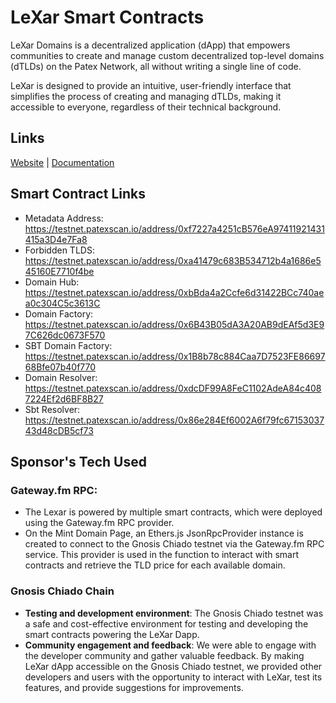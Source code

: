 # LeXar Smart Contracts

LeXar Domains is a decentralized application (dApp) that empowers communities to create and manage custom decentralized top-level domains (dTLDs) on the Patex Network, all without writing a single line of code.

LeXar is designed to provide an intuitive, user-friendly interface that simplifies the process of creating and managing dTLDs, making it accessible to everyone, regardless of their technical background.

## Links
[Website](https://lexar-frontend.vercel.app/) | [Documentation](https://lexar-domains.gitbook.io/introduction/introduction/introduction)

## Smart Contract Links
- Metadata Address: https://testnet.patexscan.io/address/0xf7227a4251cB576eA97411921431415a3D4e7Fa8
- Forbidden TLDS: https://testnet.patexscan.io/address/0xa41479c683B534712b4a1686e545160E7710f4be
- Domain Hub: https://testnet.patexscan.io/address/0xbBda4a2Ccfe6d31422BCc740aea0c304C5c3613C
- Domain Factory: https://testnet.patexscan.io/address/0x6B43B05dA3A20AB9dEAf5d3E97C626dc0673F570
- SBT Domain Factory: https://testnet.patexscan.io/address/0x1B8b78c884Caa7D7523FE8669768Bfe07b40f770
- Domain Resolver: https://testnet.patexscan.io/address/0xdcDF99A8FeC1102AdeA84c4087224Ef2d6BF8B27
- Sbt Resolver: https://testnet.patexscan.io/address/0x86e284Ef6002A6f79fc6715303743d48cDB5cf73

## Sponsor's Tech Used
 ### Gateway.fm RPC: 
   - The Lexar is powered by multiple smart contracts, which were deployed using the Gateway.fm RPC provider. 
   - On the Mint Domain Page, an Ethers.js JsonRpcProvider instance is created to connect to the Gnosis Chiado testnet via the Gateway.fm RPC service. This provider is used in the function to interact with smart contracts and retrieve the TLD price for each available domain.

 ### Gnosis Chiado Chain
   - **Testing and development environment**: The Gnosis Chiado testnet was a safe and cost-effective environment for testing and developing the smart contracts powering the LeXar Dapp.
   - **Community engagement and feedback**: We were able to engage with the developer community and gather valuable feedback. By making LeXar dApp accessible on the Gnosis Chiado testnet, we provided other developers and users with the opportunity to interact with LeXar, test its features, and provide suggestions for improvements.

